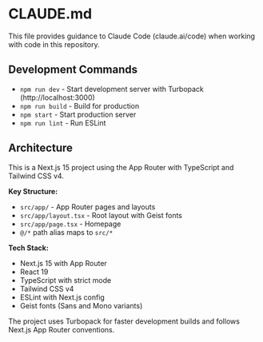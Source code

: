 # CLAUDE.md

This file provides guidance to Claude Code (claude.ai/code) when working with code in this repository.

## Development Commands

- `npm run dev` - Start development server with Turbopack (http://localhost:3000)
- `npm run build` - Build for production
- `npm start` - Start production server
- `npm run lint` - Run ESLint

## Architecture

This is a Next.js 15 project using the App Router with TypeScript and Tailwind CSS v4.

**Key Structure:**
- `src/app/` - App Router pages and layouts
- `src/app/layout.tsx` - Root layout with Geist fonts
- `src/app/page.tsx` - Homepage
- `@/*` path alias maps to `src/*`

**Tech Stack:**
- Next.js 15 with App Router
- React 19
- TypeScript with strict mode
- Tailwind CSS v4 
- ESLint with Next.js config
- Geist fonts (Sans and Mono variants)

The project uses Turbopack for faster development builds and follows Next.js App Router conventions.